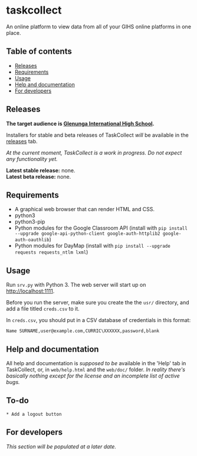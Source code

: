 # taskcollect
An online platform to view data from all of your GIHS online platforms in one place.

## Table of contents
* [Releases](#releases)
* [Requirements](#requirements)
* [Usage](#usage)
* [Help and documentation](#help-and-documentation)
* [For developers](#for-developers)

## Releases
**The target audience is [Glenunga International High School](https://en.wikipedia.org/wiki/Glenunga_International_High_School).**

Installers for stable and beta releases of TaskCollect *will* be available in the [releases](https://github.com/taskcollect/taskcollect/releases) tab.

*At the current moment, TaskCollect is a work in progress. Do not expect any functionality yet.*

**Latest stable release:** none.<br>
**Latest beta release:** none.

## Requirements
* A graphical web browser that can render HTML and CSS.
* python3
* python3-pip
* Python modules for the Google Classroom API (install with `pip install --upgrade google-api-python-client google-auth-httplib2 google-auth-oauthlib`)
* Python modules for DayMap (install with `pip install --upgrade requests requests_ntlm lxml`)

## Usage
Run `srv.py` with Python 3. The web server will start up on [http://localhost:1111](http://localhost:1111).

Before you run the server, make sure you create the the `usr/` directory, and add a file titled `creds.csv` to it.

In `creds.csv`, you should put in a CSV database of credentials in this format:

```
Name SURNAME,user@example.com,CURRIC\XXXXXX,password,blank
```

## Help and documentation
All help and documentation is *supposed to be* available in the 'Help' tab in TaskCollect, or, in `web/help.html` and the `web/doc/` folder. *In reality there's basically nothing except for the license and an incomplete list of active bugs.*

## To-do
	* Add a logout button

## For developers
*This section will be populated at a later date.*